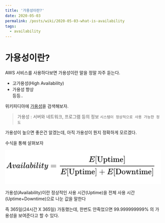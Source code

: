 ```yaml
---
title: '가용성이란?'
date: 2020-05-03  
permalink: /posts/wiki/2020-05-03-what-is-availability
tags:
  - availability
---
```


# 가용성이란?

AWS 서비스를 사용하다보면 가용성이란 말을 정말 자주 듣는다.
- 고가용성(High Availability)
- 가용성 향상  
등등..

위키피디아에 [가용성](https://ko.wikipedia.org/wiki/%EA%B0%80%EC%9A%A9%EC%84%B1)을 검색해보자.
> 가용성 : 서버와 네트워크, 프로그램 등의 정보 `시스템이 정상적으로 사용 가능한 정도`

가용성이 높으면 좋은건 알겠는데, 아직 가용성이 뭔지 정확하게 모르겠다.

수식을 통해 살펴보자

![](./assets/2020-05-03-what-is-availability/2020-05-03-what-is-availability_175911.png)

가용성(Availability)이란 정상적인 사용 시간(Uptime)을 전체 사용 시간(Uptime+Downtime)으로 나눈 값을 말한다

즉 365일(24시간 X 365일) 가동했는데, 한번도 안죽었으면 99.999999999% 의 가용성을 보여준다고 할 수 있다.